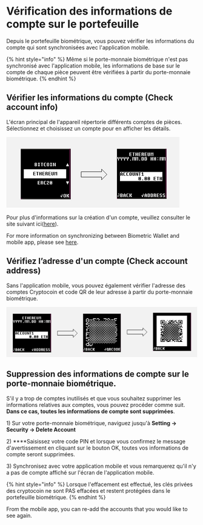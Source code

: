 # Vérification des informations de compte sur le portefeuille

Depuis le portefeuille biométrique, vous pouvez vérifier les informations du compte qui sont synchronisées avec l'application mobile.

{% hint style="info" %}
Même si le porte-monnaie biométrique n'est pas synchronisé avec l'application mobile, les informations de base sur le compte de chaque pièce peuvent être vérifiées à partir du porte-monnaie biométrique. 
{% endhint %}

## **Vérifier les informations du compte \(Check account info\)**

L'écran principal de l'appareil répertorie différents comptes de pièces. Sélectionnez et choisissez un compte pour en afficher les détails. 

![](../.gitbook/assets/image%20%2828%29.png)

Pour plus d'informations sur la création d'un compte, veuillez consulter le site suivant ici\([here](../mobile-app/create-account/)\).

For more information on synchronizing between Biometric Wallet and mobile app, please see [here](synch-with-app.md).

## **Vérifiez l’adresse d'un compte \(Check account address\)**

Sans l'application mobile, vous pouvez également vérifier l'adresse des comptes Cryptocoin et code QR de leur adresse à partir du porte-monnaie biométrique.

![](../.gitbook/assets/image%20%28162%29.png)

## **Suppression des informations de compte sur le porte-monnaie biométrique.**

S'il y a trop de comptes inutilisés et que vous souhaitez supprimer les informations relatives aux comptes, vous pouvez procéder comme suit. **Dans ce cas, toutes les informations de compte sont supprimées**.  
  
1\) Sur votre porte-monnaie biométrique, naviguez jusqu'à **Setting -&gt; Security -&gt; Delete Account** 

2\) ****Saisissez votre code PIN et lorsque vous confirmez le message d'avertissement en cliquant sur le bouton OK, toutes vos informations de compte seront supprimées.  
  
3\) Synchronisez avec votre application mobile et vous remarquerez qu'il n'y a pas de compte affiché sur l'écran de l'application mobile.

{% hint style="info" %}
Lorsque l'effacement est effectué, les clés privées des cryptocoin ne sont PAS effacées et restent protégées dans le portefeuille biométrique.
{% endhint %}

From the mobile app, you can re-add the accounts that you would like to see again.

